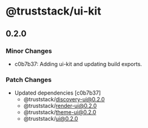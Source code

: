 # @truststack/ui-kit

## 0.2.0

### Minor Changes

- c0b7b37: Adding ui-kit and updating build exports.

### Patch Changes

- Updated dependencies [c0b7b37]
  - @truststack/discovery-ui@0.2.0
  - @truststack/render-ui@0.2.0
  - @truststack/theme-ui@0.2.0
  - @truststack/ui@0.2.0
